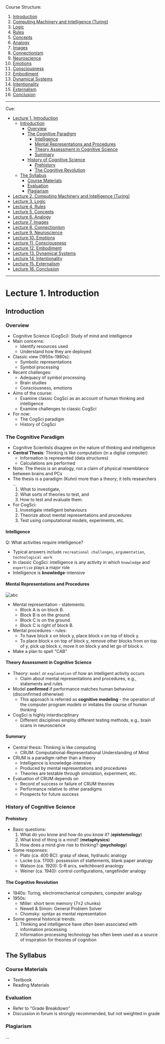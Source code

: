 Course Structure:
  1. [Introduction](#module1)
  2. [Computing Machinery and Intelligence (Turing)](#module2)
  3. [Logic](#module3)
  4. [Rules](#module4)
  5. [Concepts](#module5)
  6. [Analogy](#module6)
  7. [Images](#module7)
  8. [Connectionism](#module8)
  9. [Neuroscience](#module9)
  10. [Emotions](#module10)
  11. [Consciousness](#module11)
  12. [Embodiment](#module12)
  13. [Dynamical Systems](#module13)
  14. [Intentionality](#module14)
  15. [Externalism](#module15)
  16. [Conclusion](#module16)

----------

Cue:

- <a id="module1"></a>[Lecture 1. Introduction](#1)
  - [Introduction](#1A)
    - [Overview](#1A1)
    - [The Cognitive Paradigm](#1A2)
      - [Intelligence](#1A2a)
      - [Mental Representations and Procedures](#1A2b)
      - [Theory Assessment in Cognitive Science](#1A2c)
      - [Summary](#1A2d)
    - [History of Cognitive Science](#1A3)
      - [Prehistory](#1A3a)
      - [The Cognitive Revolution](#1A3b)
  - [The Syllabus](#1B)
    - [Course Materials](#1B1)
    - [Evaluation](#1B2)
    - [Plagiarism](#1B3)
- <a id="module2"></a>[Lecture 2. Computing Machinery and Intelligence (Turing)](#2)
- <a id="module3"></a>[Lecture 3. Logic](#3)
- <a id="module4"></a>[Lecture 4. Rules](#4)
- <a id="module5"></a>[Lecture 5. Concepts](#5)
- <a id="module6"></a>[Lecture 6. Analogy](#6)
- <a id="module7"></a>[Lecture 7. Images](#7)
- <a id="module8"></a>[Lecture 8. Connectionism](#8)
- <a id="module9"></a>[Lecture 9. Neuroscience](#9)
- <a id="module10"></a>[Lecture 10. Emotions](#10)
- <a id="module11"></a>[Lecture 11. Consciousness](#11)
- <a id="module12"></a>[Lecture 12. Embodiment](#12)
- <a id="module13"></a>[Lecture 13. Dynamical Systems](#13)
- <a id="module14"></a>[Lecture 14. Intentionality](#14)
- <a id="module15"></a>[Lecture 15. Externalism](#15)
- <a id="module16"></a>[Lecture 16. Conclusion](#16)

----------

# <a id="1"></a>Lecture 1. Introduction

## <a id="1A"></a>Introduction

### <a id="1A1"></a>Overview

- Cognitive Science (CogSci): Study of mind and intelligence
- Main concerns:
  - Identify resources used
  - Understand how they are deployed
- Classic view (1950s–1980s):
  - Symbolic representations
  - Symbol processing
- Recent challenges:
  - Adequacy of symbol processing
  - Brain studies
  - Consciousness, emotions
- Aims of the course:
  - Examine classic CogSci as an account of human thinking and intelligence
  - Examine challenges to classic CogSci
- For now:
  - The CogSci paradigm
  - History of CogSci

### <a id="1A2"></a>The Cognitive Paradigm

- Cognitive Scientists disagree on the nature of thinking and intelligence
- **Central Thesis**: Thinking is like computation (in a digital computer)
  - Information is represented (data structures)
  - Calculations are performed
- Note: The thesis is an analogy, not a claim of physical resemblance between brains and PCs
- The thesis is a paradigm (Kuhn) more than a theory; it tells researchers …
  1. What to investigate,
  2. What sorts of theories to test, and
  3. How to test and evaluate them.
- For CogSci:
  1. Investigate intelligent behaviours
  2. Theorize about mental representations and procedures
  3. Test using computational models, experiments, etc.

#### <a id="1A2a"></a>Intelligence

Q: What activities require intelligence?
- Typical answers include `recreational challenges`, `argumentation`, `technological work`
- In classic CogSci: intelligence is any activity in which `knowledge` and `expertise` plays a major role
- Intelligence is **knowledge**-intensive

#### <a id="1A2b"></a>Mental Representations and Procedures

![abc](imgs/1a2b_abc.jpg)
- Mental representation - statements:
  - Block A is on block B.
  - Block B is on the ground.
  - Block C is on the ground.
  - Block C is right of block B.
- Mental procedures - rules:
  - To have block x on block y, place block x on top of block y.
  - To place block x on top of block y, remove other blocks from on top of y, pick up block x, move it on block y and let go of block x.
- Make a plan to spell "CAB"

#### <a id="1A2c"></a>Theory Assessment in Cognitive Science

- Theory: `model` or `explanation` of how an intelligent activity occurs
  - Claim about mental representations and procedures, e.g., statements and rules
- Model **confirmed** if performance matches human behaviour (disconfirmed otherwise)
  - This approach is referred as **cognitive modeling** - the operation of the computer program models or imitates the course of human thinking
- CogSci is highly interdisciplinary
  - Different disciplines employ different testing methods, e.g., brain scans in neuroscience

#### <a id="1A2d"></a>Summary

- Central thesis: Thinking is like computing
  - CRUM: Computational-Representational Understanding of Mind
- CRUM is a paradigm rather than a theory
  - Intelligence is knowledge-intensive
  - Produced by mental representations and procedures
  - Theories are testable through simulation, experiment, etc.
- Evaluation of CRUM depends on
  - Record of success or failure of CRUM theories
  - Performance relative to other paradigms
  - Prospects for future success

### <a id="1A3"></a>History of Cognitive Science

#### <a id="1A3a"></a>Prehistory

- Basic questions:
  1. What do you know and how do you know it? (**epistemology**)
  2. What kind of thing is a mind? (**metaphysics**)
  3. How does a mind give rise to thinking? (**psychology**)
- Some responses:
  - Plato (ca. 400 BC): grasp of ideas, hydraulic analogy
  - Locke (ca. 1700): possession of stattements, blank paper analogy
  - Watson (ca. 1920): S-R arcs, switchboard anaology
  - Weiner (ca. 1940): control configurations, rangefinder analogy

#### <a id="1A3b"></a>The Cognitive Revolution

- 1940s: Turing, electromechanical computers, computer analogy
- 1950s:
  - Miller: short term memory (7&plusmn;2 chunks)
  - Newell & Simon: General Problem Solver
  - Chomsky: syntax as mental representation
- Some general historical trends:
  1. Thinking and intelligence have often been associated with information processing
  2. Information processing technology has often been used as a source of inspiration for theories of cognition

## <a id="1B"></a>The Syllabus

### <a id="1B1"></a>Course Materials

- Textbook
- Reading Materials

### <a id="1B2"></a>Evaluation

- Refer to "Grade Breakdown"
- Discussion in forum is strongly recommended, but not weighted in grade

### <a id="1B3"></a>Plagiarism

...
